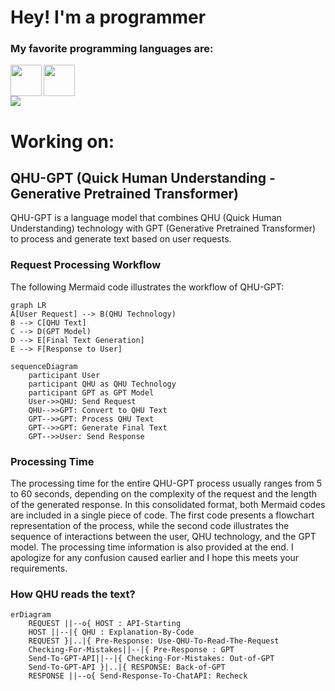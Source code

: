 <div align="left">
  <h1> Hey! I'm a programmer</h1>
  <h3> My favorite programming languages are:</h3>
  <img src="https://skillicons.dev/icons?i=java,c,cpp,cs,js,ts,assembly&theme=dark" height="50"><img align="left" height="50" src="https://cdn.hackr.io/uploads/topics_svg/1515163329FBBk5SGRAt.svg">
</div>
<div align="left">
<img src="https://github-readme-stats.vercel.app/api/top-langs/?username=Louiml&langs_count=11&theme=dark">
  
# Working on:
  
## QHU-GPT (Quick Human Understanding - Generative Pretrained Transformer)
QHU-GPT is a language model that combines QHU (Quick Human Understanding) technology with GPT (Generative Pretrained Transformer) to process and generate text based on user requests.
### Request Processing Workflow
The following Mermaid code illustrates the workflow of QHU-GPT:
```mermaid
graph LR
A[User Request] --> B(QHU Technology)
B --> C[QHU Text]
C --> D(GPT Model)
D --> E[Final Text Generation]
E --> F[Response to User]
```
```mermaid
sequenceDiagram
    participant User
    participant QHU as QHU Technology
    participant GPT as GPT Model
    User->>QHU: Send Request
    QHU-->>GPT: Convert to QHU Text
    GPT-->>GPT: Process QHU Text
    GPT-->>GPT: Generate Final Text
    GPT-->>User: Send Response
```
### Processing Time
The processing time for the entire QHU-GPT process usually ranges from 5 to 60 seconds, depending on the complexity of the request and the length of the generated response.
In this consolidated format, both Mermaid codes are included in a single piece of code. The first code presents a flowchart representation of the process, while the second code illustrates the sequence of interactions between the user, QHU technology, and the GPT model. The processing time information is also provided at the end. I apologize for any confusion caused earlier and I hope this meets your requirements.
### How QHU reads the text?
```mermaid
erDiagram
    REQUEST ||--o{ HOST : API-Starting
    HOST ||--|{ QHU : Explanation-By-Code
    REQUEST }|..|{ Pre-Response: Use-QHU-To-Read-The-Request
    Checking-For-Mistakes||--|{ Pre-Response : GPT
    Send-To-GPT-API||--|{ Checking-For-Mistakes: Out-of-GPT
    Send-To-GPT-API }|..|{ RESPONSE: Back-of-GPT
    RESPONSE ||--o{ Send-Response-To-ChatAPI: Recheck
```

</div>
